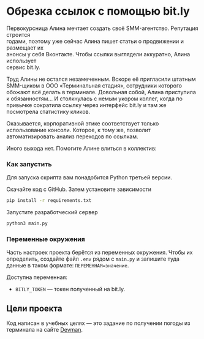 # Обрезка ссылок с помощью bit.ly
Первокурсница Алина мечтает создать своё SMM-агентство. Репутация строится  
годами, поэтому уже сейчас Алина пишет статьи о продвижении и размещает их  
анонсы у себя Вконтакте. Чтобы ссылки выглядели аккуратно, Алина использует  
сервис bit.ly.

Труд Алины не остался незамеченным. Вскоре её пригласили штатным SMM-щиком в 
ООО «Терминальная стадия», сотрудники которого обожают всё делать в 
терминале.  Довольная собой, Алина приступила к обязанностям… И столкнулась 
с немым укором коллег, когда по привычке сократила ссылку через интерфейс 
bit.ly и там же посмотрела статистику кликов.

Оказывается, корпоративной этике соответствует только использование консоли.
Которое, к тому же, позволит автоматизировать анализ переходов по ссылкам.

Иного выхода нет. Помогите Алине влиться в коллектив:

### Как запустить

Для запуска скрипта вам понадобится Python третьей версии.

Скачайте код с GitHub. Затем установите зависимости

```sh
pip install -r requirements.txt
```

Запустите разработческий сервер

```sh
python3 main.py
```

### Переменные окружения

Часть настроек проекта берётся из переменных окружения. Чтобы их определить, 
создайте файл `.env` рядом с `main.py` и запишите туда данные в таком формате: 
`ПЕРЕМЕННАЯ=значение`.

Доступна переменная:
- `BITLY_TOKEN` — токен полученный на bit.ly.


## Цели проекта

Код написан в учебных целях — это задание по получении погоды из терминала 
на сайте [Devman](https://dvmn.org).
